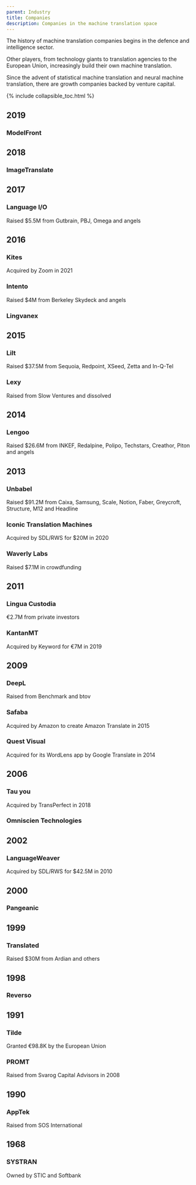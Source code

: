 ```yaml
---
parent: Industry
title: Companies
description: Companies in the machine translation space
---
```


The history of machine translation companies begins in the defence and intelligence sector.

Other players, from technology giants to translation agencies to the European Union, increasingly build their own machine translation.

Since the advent of statistical machine translation and neural machine translation, there are growth companies backed by venture capital.

{% include collapsible_toc.html %}

## 2019

### ModelFront


## 2018

### ImageTranslate


## 2017

### Language I/O

Raised $5.5M from Gutbrain, PBJ, Omega and angels


## 2016

### Kites
Acquired by Zoom in 2021

### Intento

Raised $4M from Berkeley Skydeck and angels

### Lingvanex


## 2015

### Lilt
Raised $37.5M from Sequoia, Redpoint, XSeed, Zetta and In-Q-Tel

### Lexy
Raised from Slow Ventures and dissolved


## 2014

### Lengoo
Raised $26.6M from INKEF, Redalpine, Polipo, Techstars, Creathor, Piton and angels


## 2013

### Unbabel
Raised $91.2M from Caixa, Samsung, Scale, Notion, Faber, Greycroft, Structure, M12 and Headline

### Iconic Translation Machines
Acquired by SDL/RWS for $20M in 2020

### Waverly Labs
Raised $7.1M in crowdfunding


## 2011

### Lingua Custodia
€2.7M from private investors

### KantanMT
Acquired by Keyword for €7M in 2019


## 2009

### DeepL
Raised from Benchmark and btov

### Safaba
Acquired by Amazon to create Amazon Translate in 2015

### Quest Visual
Acquired for its WordLens app by Google Translate in 2014


## 2006

### Tau you
Acquired by TransPerfect in 2018

### Omniscien Technologies


## 2002

### LanguageWeaver

Acquired by SDL/RWS for $42.5M in 2010

## 2000

### Pangeanic


## 1999

### Translated
Raised $30M from Ardian and others


## 1998

### Reverso


## 1991

### Tilde
Granted €98.8K by the European Union

### PROMT
Raised from Svarog Capital Advisors in 2008


## 1990

### AppTek
Raised from SOS International


## 1968

### SYSTRAN
Owned by STIC and Softbank
